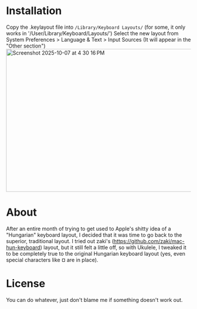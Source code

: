 # Installation

Copy the .keylayout file into `/Library/Keyboard Layouts/` (for some, it only works in '/User/Library/Keyboard/Layouts/')
Select the new layout from System Preferences > Language & Text > Input Sources (It will appear in the "Other section")
<img width="559" height="389" alt="Screenshot 2025-10-07 at 4 30 16 PM" src="https://github.com/user-attachments/assets/7c32bb7f-27eb-4e52-aa8a-5ef1ef84f64c" />


# About

After an entire month of trying to get used to Apple's shitty idea of a "Hungarian" keyboard layout,
I decided that it was time to go back to the superior, traditional layout. 
I tried out zaki's (https://github.com/zaki/mac-hun-keyboard) layout, but it still felt a little off, 
so with Ukulele, I tweaked it to be completely true to the original Hungarian keyboard layout 
(yes, even special characters like ¤ are in place).

# License

You can do whatever, just don't blame me if something doesn't work out.  
